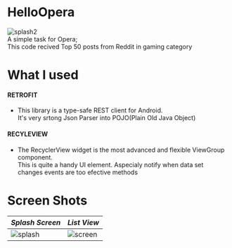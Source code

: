 # HelloOpera
![splash2](https://cloud.githubusercontent.com/assets/11025374/24480685/5a0c76be-14ee-11e7-9be5-4cf1101af4bb.png)  
A simple task for Opera;  
This code recived Top 50 posts from Reddit in gaming category  



# What I used 

#### **RETROFIT**
* This library is a type-safe REST client for Android.  
It's very srtong Json Parser into POJO(Plain Old Java Object)

#### **RECYLEVIEW**
* The RecyclerView widget is  the most advanced and flexible ViewGroup component.  
This is quite a handy UI element. Aspecialy notify when data set changes events are too efective methods



#	Screen Shots 

| *Splash Screen*      | *List View* |
| --------- | -----|
| ![splash](https://cloud.githubusercontent.com/assets/11025374/24480827/31f23906-14ef-11e7-899e-51f86bc0e747.png)  | ![screen](https://cloud.githubusercontent.com/assets/11025374/24480829/35891daa-14ef-11e7-839d-db2dba15e86d.png) |



